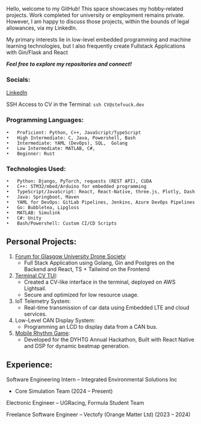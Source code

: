Hello, welcome to my GitHub! This space showcases my hobby-related projects. Work completed for university or employment remains private. However, I am happy to discuss those projects, within the bounds of legal allowances, via my LinkedIn.

My primary interests lie in low-level embedded programming and machine learning technologies, but I also frequently create Fullstack Applications with Gin/Flask and React

***Feel free to explore my repositories and connect!***

### Socials:

[LinkedIn](https://www.linkedin.com/in/stefan-vučković-b63952286/)

SSH Access to CV in the Terminal: `ssh CV@stefvuck.dev`

 ### Programming Languages:
	•	Proficient: Python, C++, JavaScript/TypeScript
	•	High Intermediate: C, Java, Powershell, Bash
	•	Intermediate: YAML (DevOps), SQL,  Golang
	•	Low Intermediate: MATLAB, C#, 
	•	Beginner: Rust

 ### Technologies Used:
	•	Python: Django, PyTorch, requests (REST API), CUDA
	•	C++: STM32/mbed/Arduino for embedded programming
	•	TypeScript/JavaScript: React, React-Native, three.js, Plotly, Dash
	•	Java: Springboot, Maven
	•	YAML for DevOps: GitLab Pipelines, Jenkins, Azure DevOps Pipelines
	•	Go: Bubbletea, Lipgloss
	•	MATLAB: Simulink
	•	C#: Unity
	•	Bash/Powershell: Custom CI/CD Scripts

 ## Personal Projects:
1.	[Forum for Glasgow University Drone Society](https://github.com/StefVuck/GUDForum)
    - Full Stack Application using Golang, Gin and Postgres on the Backend and React, TS + Tailwind on the Frontend
2.	[Terminal CV TUI](https://github.com/StefVuck/CVinTUI):
    - Created a CV-like interface in the terminal, deployed on AWS Lightsail.
  	 - Secure and optimized for low resource usage.
3.	IoT Telemetry System:
    - Real-time transmission of car data using Embedded LTE and cloud services.
4.	Low-Level CAN Display System:
    - Programming an LCD to display data from a CAN bus.
5.	[Mobile Rhythm Game](https://github.com/JazzyMaxine/DYHTG2024T01):
    - Developed for the DYHTG Annual Hackathon, Built with React Native and DSP for dynamic beatmap generation.

## Experience:

Software Engineering Intern – Integrated Environmental Solutions Inc
- Core Simulation Team (2024 – Present)

Electronic Engineer – UGRacing, Formula Student Team

Freelance Software Engineer – Vectofy (Orange Matter Ltd) (2023 – 2024)

